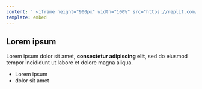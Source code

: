 ```yaml
---
content: ' <iframe height="900px" width="100%" src="https://replit.com/@bgoonz/live-examples-1?lite=true" scrolling="yes" frameborder="no" allowtransparency="true" allowfullscreen="true" sandbox="allow-forms allow-pointer-lock allow-popups allow-same-origin allow-scripts allow-modals"></iframe>'
template: embed
---
```

## Lorem ipsum

Lorem ipsum dolor sit amet, **consectetur adipiscing elit**, sed do eiusmod tempor incididunt ut labore et dolore magna aliqua.

- Lorem ipsum
- dolor sit amet